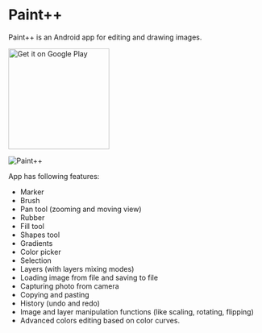 # Paint++
Paint++ is an Android app for editing and drawing images.

<a href='https://play.google.com/store/apps/details?id=pl.karol202.paintplus&pcampaignid=MKT-Other-global-all-co-prtnr-py-PartBadge-Mar2515-1'><img alt='Get it on Google Play' width="200" src='https://play.google.com/intl/en_us/badges/images/generic/en_badge_web_generic.png'/></a>

![Paint++](http://i.imgur.com/BLvsf9K.png)

App has following features:
* Marker
* Brush
* Pan tool (zooming and moving view)
* Rubber
* Fill tool
* Shapes tool
* Gradients
* Color picker
* Selection
* Layers (with layers mixing modes)
* Loading image from file and saving to file
* Capturing photo from camera
* Copying and pasting
* History (undo and redo)
* Image and layer manipulation functions (like scaling, rotating, flipping)
* Advanced colors editing based on color curves.
